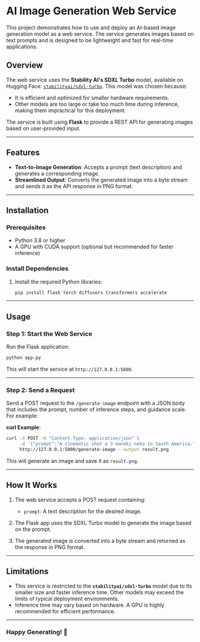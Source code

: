 # AI Image Generation Web Service

This project demonstrates how to use and deploy an AI-based image generation model as a web service. The service generates images based on text prompts and is designed to be lightweight and fast for real-time applications.

## Overview

The web service uses the **Stability AI's SDXL Turbo** model, available on Hugging Face: [`stabilityai/sdxl-turbo`](https://huggingface.co/stabilityai/sdxl-turbo). This model was chosen because:

- It is efficient and optimized for smaller hardware requirements.
- Other models are too large or take too much time during inference, making them impractical for this deployment.

The service is built using **Flask** to provide a REST API for generating images based on user-provided input.

---

## Features

- **Text-to-Image Generation**: Accepts a prompt (text description) and generates a corresponding image.
- **Streamlined Output**: Converts the generated image into a byte stream and sends it as the API response in PNG format.

---

## Installation

### Prerequisites

- Python 3.8 or higher
- A GPU with CUDA support (optional but recommended for faster inference)

### Install Dependencies

1. Install the required Python libraries:
   ```bash
   pip install flask torch diffusers transformers accelerate
   ```

---

## Usage

### Step 1: Start the Web Service

Run the Flask application:
```bash
python app.py
```

This will start the service at `http://127.0.0.1:5000`.

---

### Step 2: Send a Request

Send a POST request to the `/generate-image` endpoint with a JSON body that includes the prompt, number of inference steps, and guidance scale. For example:

**curl Example**:
```bash
curl -X POST -H "Content-Type: application/json" \
     -d '{"prompt":"A cinematic shot a 3 maneki neko in South America."}' \
     http://127.0.0.1:5000/generate-image --output result.png
```

This will generate an image and save it as `result.png`.

---

## How It Works

1. The web service accepts a POST request containing:
   - `prompt`: A text description for the desired image.

2. The Flask app uses the SDXL Turbo model to generate the image based on the prompt.

3. The generated image is converted into a byte stream and returned as the response in PNG format.

---

## Limitations

- This service is restricted to the **`stabilityai/sdxl-turbo`** model due to its smaller size and faster inference time. Other models may exceed the limits of typical deployment environments.
- Inference time may vary based on hardware. A GPU is highly recommended for efficient performance.
---

### Happy Generating! 🚀